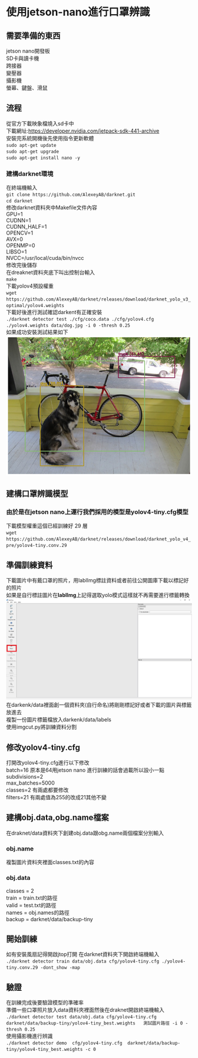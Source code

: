 # **使用jetson-nano進行口罩辨識**  
## 需要準備的東西   
jetson nano開發板  
SD卡與讀卡機    
跨接器  
變壓器  
攝影機  
螢幕、鍵盤、滑鼠  
## **流程**  
從官方下載映象檔燒入sd卡中  
下載網址:https://developer.nvidia.com/jetpack-sdk-441-archive      
安裝完系統開機後先使用指令更新軟體  
`sudo apt-get update`  
`sudo apt-get upgrade`  
`sudo apt-get install nano -y`  
### **建構darknet環境**
在終端機輸入  
 `git clone https://github.com/AlexeyAB/darknet.git`  
`cd darknet`  
修改darknet資料夾中Makefile文件內容  
GPU=1  
CUDNN=1  
CUDNN_HALF=1  
OPENCV=1  
AVX=0  
OPENMP=0  
LIBSO=1  
NVCC=/usr/local/cuda/bin/nvcc  
修改完後儲存  
在dreaknet資料夾底下叫出控制台輸入  
`make`  
下載yolov4預設權重  
`wget https://github.com/AlexeyAB/darknet/releases/download/darknet_yolo_v3_optimal/yolov4.weights`  
下載好後進行測試確認darkent有正確安裝  
`./darknet detector test ./cfg/coco.data ./cfg/yolov4.cfg ./yolov4.weights data/dog.jpg -i 0 -thresh 0.25`    
如果成功安裝測試結果如下  
 ![Image text](https://github.com/guizaida/How-to-do-jetson-nano-maskcheck/blob/31bb971b80d0a46909610c9327506a528ac685e5/img/111.jpg)  
## **建構口罩辨識模型**  
### 由於是在jetson nano上運行我們採用的模型是yolov4-tiny.cfg模型
下載模型權重這個已經訓練好 29 層  
`wget https://github.com/AlexeyAB/darknet/releases/download/darknet_yolo_v4_pre/yolov4-tiny.conv.29` 
## 準備訓練資料  
下載圖片中有戴口罩的照片，用lablImg標註資料或者前往公開圖庫下載以標記好的照片  
如果是自行標註圖片在**lablImg**上記得選取yolo模式這樣就不再需要進行標籤轉換  
![Image text](https://github.com/guizaida/How-to-do-jetson-nano-maskcheck/blob/31bb971b80d0a46909610c9327506a528ac685e5/img/112.jpg)    
在darkenk/data裡面創一個資料夾(自行命名)將剛剛標記好或者下載的圖片與標籤放進去  
複製一份圖片標籤檔放入darkenk/data/labels  
使用imgcut.py將訓練資料分割  
## **修改yolov4-tiny.cfg**  
打開改yolov4-tiny.cfg進行以下修改  
batch=16 原本是64用jetson nano 進行訓練的話會過載所以設小一點  
subdivisions=2  
max_batches=5000  
classes=2 有兩處都要修改    
filters=21  有兩處值為255的改成21其他不變  
## **建構obj.data,obg.name檔案**  
在draknet/data資料夾下創建obj.data跟obg.name兩個檔案分別輸入  
### **obj.name**  
複製圖片資料夾裡面classes.txt的內容  
### **obj.data**
classes = 2  
train = train.txt的路徑   
valid = test.txt的路徑  
names = obj.names的路徑  
backup = darknet/data/backup-tiny  
## **開始訓練**  
如有安裝風扇記得開啟jtop打開
在darknet資料夾下開啟終端機輸入  
`./darknet detector train data/obj.data cfg/yolov4-tiny.cfg ./yolov4-tiny.conv.29 -dont_show -map`  
## **驗證**
在訓練完成後要驗證模型的準確率  
準備一些口罩照片放入data資料夾裡面然後在draknet開啟終端機輸入  
`./darknet detector test data/obj.data cfg/yolov4-tiny.cfg  darknet/data/backup-tiny/yolov4-tiny_best.weights   測試圖片路徑 -i 0 -thresh 0.25`  
使用攝影機進行辨識  
`./darknet detector demo  cfg/yolov4-tiny.cfg  darknet/data/backup-tiny/yolov4-tiny_best.weights -c 0`



